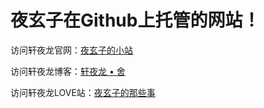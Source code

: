 # 夜玄子在Github上托管的网站！
访问轩夜龙官网：[夜玄子的小站](https://www.xuanyel.top/)

访问轩夜龙博客：[轩夜龙 • 舍](https://blog.xuanyel.top/)

访问轩夜龙LOVE站：[夜玄子的那些事](https://love.xuanyel.top/)
